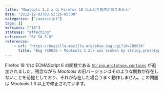 ```yaml
---
title: "Mootools 1.2.x は Firefox 18 以上と互換性がありません"
date: "2012-12-03T03:53:26-05:00"
categories: ["javascript"]
tags: []
versions: ["18"]
statuses: "affecting"
cclicense: "BY-SA 3.0"
references:
    - url: "https://bugzilla.mozilla.org/show_bug.cgi?id=789036"
      title: "Bug 789036 – Mootools 1.2.x was broken by String.prototype.contains"
---
```

Firefox 18 では ECMAScript 6 の関数である [`String.prototype.contains`](https://developer.mozilla.org/docs/JavaScript/Reference/Global_Objects/String/contains) が追加されました。残念ながら *Mootools* の旧バージョンはそのような関数が存在しないことを前提としており、それが存在した場合うまく動作しません。この問題は *Mootools* 1.3 以上で修正されています。
